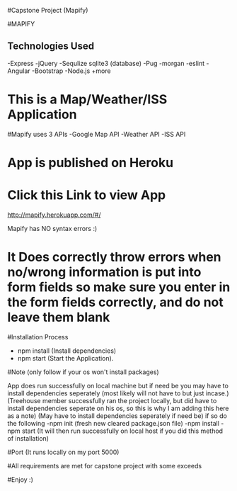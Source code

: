 #Capstone Project (Mapify)

#MAPIFY

## Technologies Used
-Express
-jQuery
-Sequlize sqlite3 (database)
-Pug
-morgan
-eslint
-Angular
-Bootstrap
-Node.js
+more

# This is a Map/Weather/ISS Application 

#Mapify uses 3 APIs
-Google Map API
-Weather API
-ISS API

# App is published on Heroku 
# Click this Link to view App
http://mapify.herokuapp.com/#/

Mapify has NO syntax errors :)

# It Does correctly throw errors when no/wrong information is put into form fields so make sure you enter in the form fields correctly, and do not leave them blank


#Installation Process 
- npm install (Install dependencies)
- npm start (Start the Application).

#Note (only follow if your os won't install packages)

App does run successfully on local machine but if need be you may have to install dependencies seperately (most likely will not have to but just incase.)
(Treehouse member successfully ran the project locally, but did have to install dependencies seperate on his os, so this is why I am adding this here as a note)
(May have to install dependencies seperately if need be)
 if so do the following
-npm init (fresh new cleared package.json file)
-npm install
-npm start
(It will then run successfully on local host if you did this method of installation)

#Port
(It runs locally on my port 5000)

#All requirements are met for capstone project with some exceeds

#Enjoy :)




